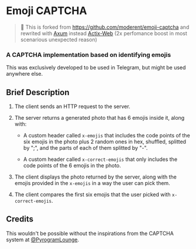 # Emoji CAPTCHA

> 🚨 This is forked from https://github.com/moderent/emoji-captcha and rewrited
> with [Axum](https://lib.rs/crates/axum) instead
> [Actix-Web](https://lib.rs/crates/actix-web) (2x perfomance boost in most
> scenarious unexpected reason)

### A CAPTCHA implementation based on identifying emojis

This was exclusively developed to be used in Telegram, but might be used
anywhere else.

## Brief Description

1. The client sends an HTTP request to the server.

2. The server returns a generated photo that has 6 emojis inside it, along with:

   - A custom header called `x-emojis` that includes the code points of the six
     emojis in the photo plus 2 random ones in hex, shuffled, splitted by ";",
     and the parts of each of them splitted by "-".

   - A custom header called `x-correct-emojis` that only includes the code
     points of the 6 emojis in the photo.

3. The client displays the photo returned by the server, along with the emojis
   provided in the `x-emojis` in a way the user can pick them.

4. The client compares the first six emojis that the user picked with
   `x-correct-emojis`.

## Credits

This wouldn't be possible without the inspirations from the CAPTCHA system at
[@PyrogramLounge](https://t.me/PyrogramLounge).
